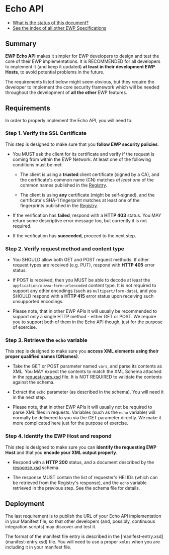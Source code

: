 Echo API
========

* [What is the status of this document?][statuses]
* [See the index of all other EWP Specifications][develhub]


Summary
-------

**EWP Echo API** makes it simpler for EWP developers to design and test the
core of their EWP implementations. It is RECOMMENDED for all developers to
implement it (and keep it updated) **at least in their development EWP Hosts**,
to avoid potential problems in the future.

The requirements listed below might seem obvious, but they require the
developer to implement the core security framework which will be needed
throughout the development of **all the other** EWP features.


Requirements
------------

In order to properly implement the Echo API, you will need to:


### Step 1. Verify the SSL Certificate

This step is designed to make sure that you **follow EWP security policies**.

 * You MUST ask the client for its certificate and verify if the request is
   coming from within the EWP Network. At least one of the following conditions
   must be met:

   * The client is using a **trusted** client certificate (signed by a CA), and
     the certificate's common name (CN) matches *at least one* of the common
     names published in the [Registry][registry-spec].

   * The client is using **any** certificate (might be self-signed), and the
     certificate's SHA-1 fingerprint matches at least one of the fingerprints
     published in the [Registry][registry-spec].

 * If the verification has **failed**, respond with a **HTTP 403** status. You
   MAY return some descriptive error message too, but currently it is not
   required.

 * If the verification has **succeeded**, proceed to the next step.


### Step 2. Verify request method and content type

 * You SHOULD allow both GET and POST request methods. If other request
   types are received (e.g. PUT), respond with **HTTP 405** error status.

 * If POST is received, then you MUST be able to decode at least the
   `application/x-www-form-urlencoded` content type. It is not required to
   support any other encodings (such as `multipart/form-data`), and you SHOULD
   respond with a **HTTP 415** error status upon receiving such unsupported
   encodings.

 * Please note, that in other EWP APIs it will usually be recommended to
   support only a single HTTP method - either GET or POST. We require you to
   support both of them in the Echo API though, just for the purpose of
   exercise.


### Step 3. Retrieve the `echo` variable

This step is designed to make sure you **access XML elements using their
proper qualified names (QNames)**.

 * Take the GET or POST parameter named `vars`, and parse its contents as XML.
   You MAY expect the contents to match the XML Schema attached in the
   [request-vars.xsd](request-vars.xsd) file. It is NOT REQUIRED to validate
   the contents against the schema.

 * Extract the `echo` parameter (as described in the schema). You will need it
   in the next step.

 * Please note, that in other EWP APIs it will usually not be required to
   parse XML files in requests. Variables (such as the `echo` variable) will
   normally be delivered to you via the GET parameter directly. We make it
   more complicated here just for the purpose of exercise.


### Step 4. Identify the EWP Host and respond

This step is designed to make sure you can **identify the requesting EWP Host**
and that you **encode your XML output properly**.

 * Respond with a **HTTP 200** status, and a document described by the
   [response.xsd](response.xsd) schema.

 * The response MUST contain the list of requester's HEI IDs (which can be
   retrieved from the Registry's response), and the `echo` variable retrieved
   in the previous step. See the schema file for details.


Deployment
----------

The last requirement is to publish the URL of your Echo API implementation in
your Manifest file, so that other developers (and, possibly, continuous
integration scripts) may discover and test it.

The format of the manifest file entry is described in the [manifest-entry.xsd]
(manifest-entry.xsd) file. You will need to use a proper `xmlns` when you are
including it in your manifest file.


[registry-spec]: https://github.com/erasmus-without-paper/ewp-specs-api-registry/blob/master/README.md
[discovery-api]: https://github.com/erasmus-without-paper/ewp-specs-api-discovery/blob/stable-v1/README.md
[develhub]: http://developers.erasmuswithoutpaper.eu/
[statuses]: https://github.com/erasmus-without-paper/ewp-specs-management/blob/stable-v1/README.md#statuses
